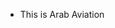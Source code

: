 - This is Arab Aviation

<!---
Arabviation/Arabviation is a ✨ special ✨ repository because its `README.md` (this file) appears on your GitHub profile.
You can click the Preview link to take a look at your changes.
--->
